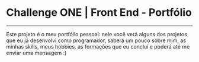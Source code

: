 # Challenge ONE | Front End - Portfólio
---

<p>
Este projeto é o meu portfólio pessoal: nele você verá alguns dos projetos que eu já desenvolvi como programador, saberá um pouco sobre mim, as minhas skills, meus hobbies, as formações que eu concluí e poderá até me enviar uma mensagem :)
<p>
